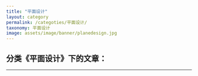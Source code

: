 ```yaml
---
title: "平面设计"
layout: category
permalink: /categoties/平面设计/
taxonomy: 平面设计
image: assets/image/banner/planedesign.jpg
---
```


## 分类《平面设计》下的文章：
---
